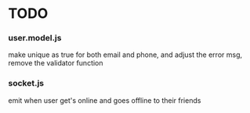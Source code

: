 # TODO

### user.model.js

make unique as true for both email and phone, and adjust the error msg,
remove the validator function

### socket.js

emit when user get's online and goes offline to their friends
